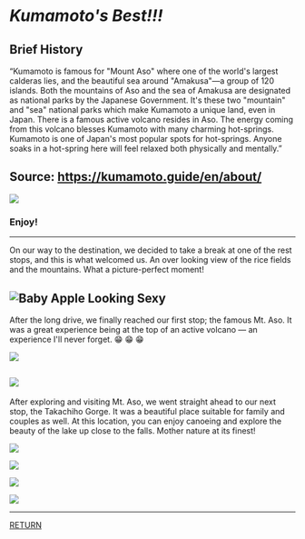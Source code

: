 # *Kumamoto's Best!!!*
## Brief History

“Kumamoto is famous for "Mount Aso" where one of the world's largest calderas lies, and the beautiful sea around "Amakusa"—a group of 120 islands. Both the mountains of Aso and the sea of Amakusa are designated as national parks by the Japanese Government. It's these two "mountain" and "sea" national parks which make Kumamoto a unique land, even in Japan. There is a famous active volcano resides in Aso. The energy coming from this volcano blesses Kumamoto with many charming hot-springs. Kumamoto is one of Japan's most popular spots for hot-springs. Anyone soaks in a hot-spring here will feel relaxed both physically and mentally.”

Source: https://kumamoto.guide/en/about/
-------------------------------------------
![](kanban-kumamoto.JPG)

### Enjoy!
-------------------------------------------
On our way to the destination, we decided to take a break at one of the rest stops, and this is what welcomed us. An over looking view of the rice fields and the mountains. What a picture-perfect moment!

![](volcano-apple.JPG "Baby Apple Looking Sexy")
-------------------------------------------

  After the long drive, we finally reached our first stop; the famous Mt. Aso. It was a great experience being at the top of an active volcano — an experience I'll never forget. &#128513; &#128513; &#128513;

![](top-pic1.JPG)

![](top-pic2.JPG)
---------------------------------------------

After exploring and visiting Mt. Aso, we went straight ahead to our next stop, the Takachiho Gorge. It was a beautiful place suitable for family and couples as well. At this location, you can enjoy canoeing and explore the beauty of the lake up close to the falls. Mother nature at its finest!

![](waterfallpic1.JPG)

![](waterfallpic2.JPG)

![](mewaterfall.JPG)

![](applewaterfall.jpg)

-----------------------------------------
[RETURN](bio.md)
